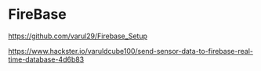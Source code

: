 # FireBase
https://github.com/varul29/Firebase_Setup

https://www.hackster.io/varuldcube100/send-sensor-data-to-firebase-real-time-database-4d6b83
